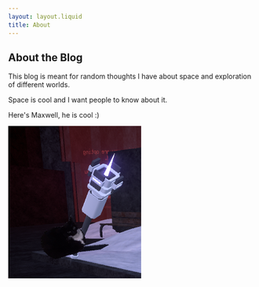 ```yaml
---
layout: layout.liquid
title: About
---
```


About the **Blog**
------------------------------

This blog is meant for random thoughts I have about space and exploration of different worlds.

Space is cool and I want people to know about it.

Here's Maxwell, he is cool :)

<img class="about" alt="torc" src="/images/torc.png">